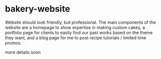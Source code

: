 # bakery-website
Website should look friendly, but professional. The main components of the website are a homepage to show expertise in making custom cakes, a portfolio page for clients to easily find our past works based on the theme they want, and a blog page for me to post recipe tutorials / limited time promos.


more details soon
